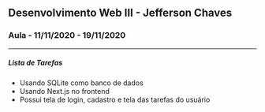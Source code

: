 ## Desenvolvimento Web III - Jefferson Chaves

### Aula - 11/11/2020 - 19/11/2020

---
##### Lista de Tarefas

- Usando SQLite como banco de dados
- Usando Next.js no frontend
- Possui tela de login, cadastro e tela das tarefas do usuário